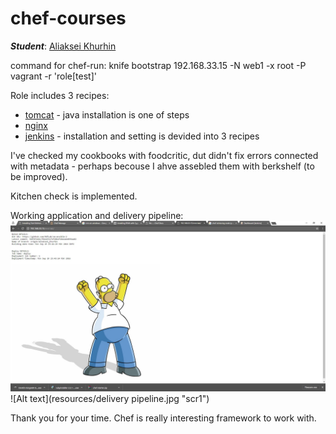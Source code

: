 # chef-courses

***Student***: [Aliaksei Khurhin](https://epa.ms/1Cqi0K)

command for chef-run:
knife bootstrap 192.168.33.15 -N web1 -x root -P vagrant -r 'role[test]'

Role includes 3 recipes:
- [tomcat](cookbooks/tomcat/recipes/default.rb) - java installation is one of steps
- [nginx](cookbooks/nginx/recipes/default.rb)
- [jenkins](cookbooks/jenkins/recipes/default.rb) - installation and setting is devided into 3 recipes

I've checked my cookbooks with foodcritic, dut didn't fix errors connected with metadata - perhaps becouse I ahve assebled them with berkshelf (to be improved).

Kitchen check is implemented.

Working application and delivery pipeline:
![Alt text](resources/deploy.jpg "scr1")
![Alt text](resources/delivery pipeline.jpg "scr1")

Thank you for your time. Chef is really interesting framework to work with.
